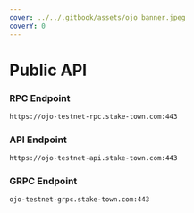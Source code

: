 ```yaml
---
cover: ../../.gitbook/assets/ojo banner.jpeg
coverY: 0
---
```


# Public API

### **RPC Endpoint**

```bash
https://ojo-testnet-rpc.stake-town.com:443
```

### **API Endpoint**

```bash
https://ojo-testnet-api.stake-town.com:443
```

### **GRPC Endpoint**

```bash
ojo-testnet-grpc.stake-town.com:443
```
